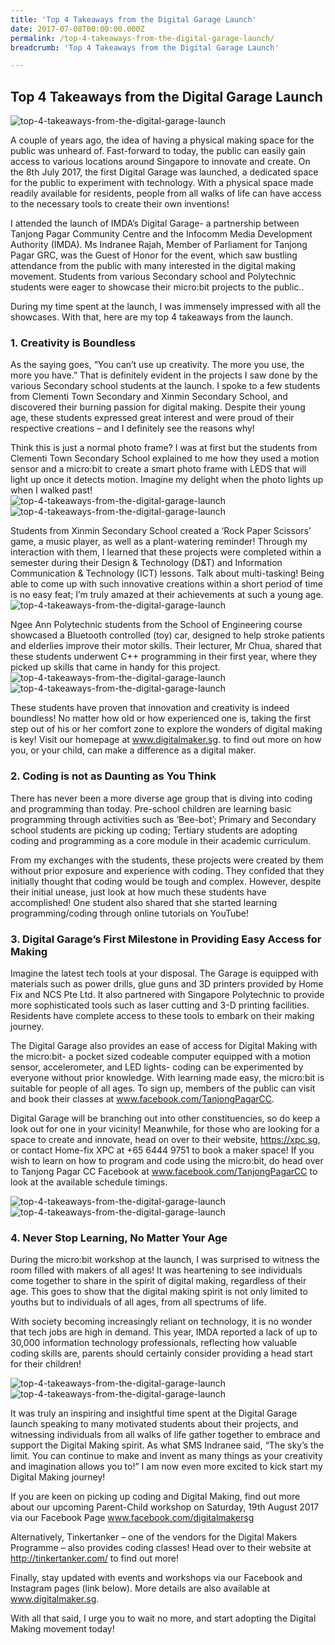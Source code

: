 ```yaml
---
title: 'Top 4 Takeaways from the Digital Garage Launch'
date: 2017-07-08T00:00:00.000Z
permalink: /top-4-takeaways-from-the-digital-garage-launch/
breadcrumb: 'Top 4 Takeaways from the Digital Garage Launch'

---
```



## Top 4 Takeaways from the Digital Garage Launch

![top-4-takeaways-from-the-digital-garage-launch](/images/stories/features/top-4-takeaways-from-the-digital-garage-launch/top-4-takeaways-from-the-digital-garage-launch1.jpg)<br>

A couple of years ago, the idea of having a physical making space for the public was unheard of. Fast-forward to today, the public can easily gain access to various locations around Singapore to innovate and create. On the 8th July 2017, the first Digital Garage was launched, a dedicated space for the public to experiment with technology. With a physical space made readily available for residents, people from all walks of life can have access to the necessary tools to create their own inventions!

I attended the launch of IMDA’s Digital Garage- a partnership between Tanjong Pagar Community Centre and the Infocomm Media Development Authority (IMDA). Ms Indranee Rajah, Member of Parliament for Tanjong Pagar GRC, was the Guest of Honor for the event, which saw bustling attendance from the public with many interested in the digital making movement. Students from various Secondary school and Polytechnic students were eager to showcase their micro:bit projects to the public..  

During my time spent at the launch, I was immensely impressed with all the showcases. With that, here are my top 4 takeaways from the launch. 

### 1. Creativity is Boundless
As the saying goes, “You can’t use up creativity. The more you use, the more you have.” That is definitely evident in the projects I saw done by the various Secondary school students at the launch. I spoke to a few students from Clementi Town Secondary and Xinmin Secondary School, and discovered their burning passion for digital making. Despite their young age, these students expressed great interest and were proud of their respective creations – and I definitely see the reasons why!

Think this is just a normal photo frame? I was at first but the students from Clementi Town Secondary School explained to me how they used a motion sensor and a micro:bit  to create a smart photo frame with LEDS that will light up once it detects motion. Imagine my delight when the photo lights up when I walked past!<br>
![top-4-takeaways-from-the-digital-garage-launch](/images/stories/features/top-4-takeaways-from-the-digital-garage-launch/top-4-takeaways-from-the-digital-garage-launch2.jpg)<br>
![top-4-takeaways-from-the-digital-garage-launch](/images/stories/features/top-4-takeaways-from-the-digital-garage-launch/top-4-takeaways-from-the-digital-garage-launch3.JPG)<br>

Students from Xinmin Secondary School created a ‘Rock Paper Scissors’ game, a music player, as well as a plant-watering reminder! Through my interaction with them, I learned that these projects were completed within a semester during their Design & Technology (D&T) and Information Communication & Technology (ICT) lessons. Talk about multi-tasking! Being able to come up with such innovative creations within a short period of time is no easy feat; I’m truly amazed at their achievements at such a young age.<br>
![top-4-takeaways-from-the-digital-garage-launch](/images/stories/features/top-4-takeaways-from-the-digital-garage-launch/top-4-takeaways-from-the-digital-garage-launch4.jpg)<br>

Ngee Ann Polytechnic students from the School of Engineering course showcased a Bluetooth controlled (toy) car, designed to help stroke patients and elderlies improve their motor skills. Their lecturer, Mr Chua, shared that these students underwent C++ programming in their first year, where they picked up skills that came in handy for this project.<br>
![top-4-takeaways-from-the-digital-garage-launch](/images/stories/features/top-4-takeaways-from-the-digital-garage-launch/top-4-takeaways-from-the-digital-garage-launch5.JPG)<br>
![top-4-takeaways-from-the-digital-garage-launch](/images/stories/features/top-4-takeaways-from-the-digital-garage-launch/top-4-takeaways-from-the-digital-garage-launch6.JPG)<br>

These students have proven that innovation and creativity is indeed boundless! No matter how old or how experienced one is, taking the first step out of his or her comfort zone to explore the wonders of digital making is key! Visit our homepage at www.digitalmaker.sg. to find out more on how you, or your child, can make a difference as a digital maker. 

### 2. Coding is not as Daunting as You Think
There has never been a more diverse age group that is diving into coding and programming than today. Pre-school children are learning basic programming through activities such as ‘Bee-bot’; Primary and Secondary school students are picking up coding; Tertiary students are adopting coding and programming as a core module in their academic curriculum. 

From my exchanges with the students, these projects were created by them without prior exposure and experience with coding. They confided that they initially thought that coding would be tough and complex. However, despite their initial unease, just look at how much these students have accomplished! One student also shared that she started learning programming/coding through online tutorials on YouTube!

### 3. Digital Garage’s First Milestone in Providing Easy Access for Making
Imagine the latest tech tools at your disposal. The Garage is equipped with materials such as power drills, glue guns and 3D printers provided by Home Fix and NCS Pte Ltd. It also partnered with Singapore Polytechnic to provide more sophisticated tools such as laser cutting and 3-D printing facilities. Residents have complete access to these tools to embark on their making journey.

The Digital Garage also provides an ease of access for Digital Making with the micro:bit- a pocket sized codeable computer equipped with a motion sensor, accelerometer, and LED lights- coding can be experimented by everyone without prior knowledge. With learning made easy, the micro:bit is suitable for people of all ages. To sign up, members of the public can visit and book their classes at www.facebook.com/TanjongPagarCC. 

Digital Garage will be branching out into other constituencies, so do keep a look out for one in your vicinity! Meanwhile, for those who are looking for a space to create and innovate, head on over to their website, https://xpc.sg, or contact Home-fix XPC at +65 6444 9751 to book a maker space! If you wish to learn on how to program and code using the micro:bit, do head over to Tanjong Pagar CC Facebook at www.facebook.com/TanjongPagarCC to look at the available schedule timings.

![top-4-takeaways-from-the-digital-garage-launch](/images/stories/features/top-4-takeaways-from-the-digital-garage-launch/top-4-takeaways-from-the-digital-garage-launch7.JPG)<br>
![top-4-takeaways-from-the-digital-garage-launch](/images/stories/features/top-4-takeaways-from-the-digital-garage-launch/top-4-takeaways-from-the-digital-garage-launch8.JPG)<br>

### 4. Never Stop Learning, No Matter Your Age
During the micro:bit workshop at the launch, I was surprised to witness the room filled with makers of all ages! It was heartening to see individuals come together to share in the spirit of digital making, regardless of their age. This goes to show that the digital making spirit is not only limited to youths but to individuals of all ages, from all spectrums of life. 

With society becoming increasingly reliant on technology, it is no wonder that tech jobs are high in demand. This year, IMDA reported a lack of up to 30,000 information technology professionals, reflecting how valuable coding skills are, parents should certainly consider providing a head start for their children!

![top-4-takeaways-from-the-digital-garage-launch](/images/stories/features/top-4-takeaways-from-the-digital-garage-launch/top-4-takeaways-from-the-digital-garage-launch9.JPG)<br>
![top-4-takeaways-from-the-digital-garage-launch](/images/stories/features/top-4-takeaways-from-the-digital-garage-launch/top-4-takeaways-from-the-digital-garage-launch10.JPG)<br>

It was truly an inspiring and insightful time spent at the Digital Garage launch speaking to many motivated students about their projects, and witnessing individuals from all walks of life gather together to embrace and support the Digital Making spirit. As what SMS Indranee said, “The sky’s the limit. You can continue to make and invent as many things as your creativity and imagination allows you to!” I am now even more excited to kick start my Digital Making journey!

If you are keen on picking up coding and Digital Making, find out more about our upcoming Parent-Child workshop on Saturday, 19th August 2017 via our Facebook Page www.facebook.com/digitalmakersg

Alternatively, Tinkertanker – one of the vendors for the Digital Makers Programme – also provides coding classes! Head over to their website at http://tinkertanker.com/ to find out more!

Finally, stay updated with events and workshops via our Facebook and Instagram pages (link below). More details are also available at www.digitalmaker.sg.

With all that said, I urge you to wait no more, and start adopting the Digital Making movement today!
